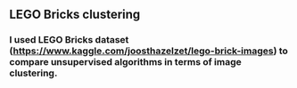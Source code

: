## LEGO Bricks clustering

### I used LEGO Bricks dataset (https://www.kaggle.com/joosthazelzet/lego-brick-images) to compare unsupervised algorithms in terms of image clustering.
